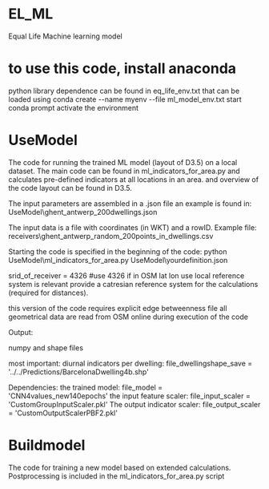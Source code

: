 # EL_ML
Equal Life Machine learning model


# to use this code, install anaconda
python library dependence can be found in eq_life_env.txt that can be loaded using conda create --name myenv --file ml_model_env.txt
start conda prompt
activate the environment

# UseModel
The code for running the trained ML model (layout of D3.5) on a local dataset. The main code can be found in ml_indicators_for_area.py and calculates pre-defined indicators at all locations in an area. and overview of the code layout can be found in D3.5.

The input parameters are assembled in a .json file
an example is found in: UseModel\ghent_antwerp_200dwellings.json

The input data is a file with coordinates (in WKT) and a rowID. Example file:
receivers\ghent_antwerp_random_200points_in_dwellings.csv

Starting the code is specified in the beginning of the code:
python UseModel\ml_indicators_for_area.py UseModel\yourdefinition.json  

srid_of_receiver = 4326 #use 4326 if in OSM lat lon
use local reference system is relevant
provide a catresian reference system for the calculations (required for distances).


this version of the code requires explicit edge betweenness file 
all geometrical data are read from OSM online during execution of the code

Output:

numpy and shape files

most important: diurnal indicators per dwelling: file_dwellingshape_save = '../../Predictions/BarcelonaDwelling4b.shp'


Dependencies:
the trained model: file_model = 'CNN4values_new140epochs'
the input feature scaler: file_input_scaler = 'CustomGroupInputScaler.pkl'
The output indicator scaler: file_output_scaler = 'CustomOutputScalerPBF2.pkl'

# Buildmodel
The code for training a new model based on extended calculations. Postprocessing is included in the  ml_indicators_for_area.py script

#